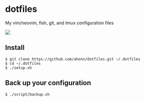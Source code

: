 # dotfiles
My vim/neovim, fish, git, and tmux configuration files

![](http://ahonn-me.oss-cn-beijing.aliyuncs.com/images/zldvf.png)

## Install
```
$ git clone https://github.com/ahonn/dotfiles.git ~/.dotfiles
$ cd ~/.dotfiles
$ ./setup.sh
```

## Back up your configuration
```
$ ./script/backup.sh
```
